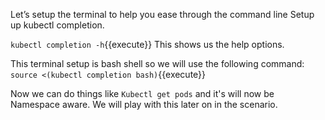 Let’s setup the terminal to help you ease through the command line
Setup up kubectl completion.

`kubectl completion -h`{{execute}} This shows us the help options.

This terminal setup is bash shell so we will use the following command:
`source <(kubectl completion bash)`{{execute}}

Now we can do things like `Kubectl get pods` and it's will now be Namespace aware. We will play with this later on in the scenario.